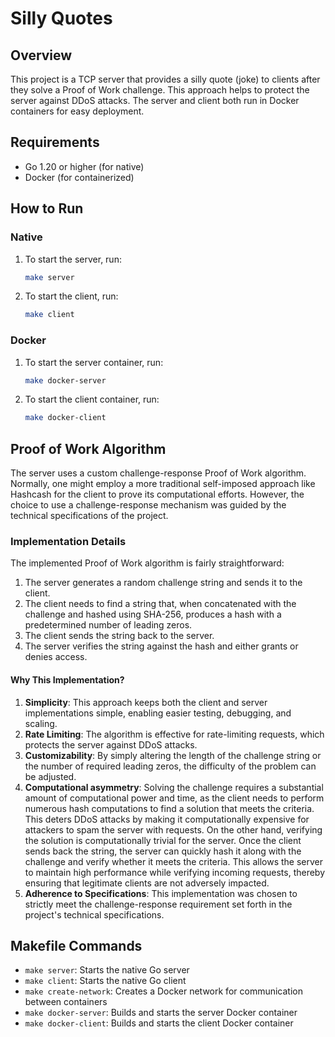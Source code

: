 # Silly Quotes

## Overview

This project is a TCP server that provides a silly quote (joke) to clients after they solve a Proof of Work challenge. This approach helps to protect the server against DDoS attacks. The server and client both run in Docker containers for easy deployment.

## Requirements

- Go 1.20 or higher (for native)
- Docker (for containerized)

## How to Run

### Native

1. To start the server, run:  
    ```bash
    make server
    ```

2. To start the client, run:  
    ```bash
    make client
    ```

### Docker

1. To start the server container, run:  
    ```bash
    make docker-server
    ```

2. To start the client container, run:  
    ```bash
    make docker-client
    ```

## Proof of Work Algorithm

The server uses a custom challenge-response Proof of Work algorithm. Normally, one might employ a more traditional self-imposed approach like Hashcash for the client to prove its computational efforts. However, the choice to use a challenge-response mechanism was guided by the technical specifications of the project.

### Implementation Details

The implemented Proof of Work algorithm is fairly straightforward:

1. The server generates a random challenge string and sends it to the client.
2. The client needs to find a string that, when concatenated with the challenge and hashed using SHA-256, produces a hash with a predetermined number of leading zeros.
3. The client sends the string back to the server.
4. The server verifies the string against the hash and either grants or denies access.

#### Why This Implementation?

1. **Simplicity**: This approach keeps both the client and server implementations simple, enabling easier testing, debugging, and scaling.
2. **Rate Limiting**: The algorithm is effective for rate-limiting requests, which protects the server against DDoS attacks.
3. **Customizability**: By simply altering the length of the challenge string or the number of required leading zeros, the difficulty of the problem can be adjusted.
4. **Сomputational asymmetry**: Solving the challenge requires a substantial amount of computational power and time, as the client needs to perform numerous hash computations to find a solution that meets the criteria. This deters DDoS attacks by making it computationally expensive for attackers to spam the server with requests. On the other hand, verifying the solution is computationally trivial for the server. Once the client sends back the string, the server can quickly hash it along with the challenge and verify whether it meets the criteria. This allows the server to maintain high performance while verifying incoming requests, thereby ensuring that legitimate clients are not adversely impacted.
5. **Adherence to Specifications**: This implementation was chosen to strictly meet the challenge-response requirement set forth in the project's technical specifications.

## Makefile Commands

- `make server`: Starts the native Go server
- `make client`: Starts the native Go client
- `make create-network`: Creates a Docker network for communication between containers
- `make docker-server`: Builds and starts the server Docker container
- `make docker-client`: Builds and starts the client Docker container